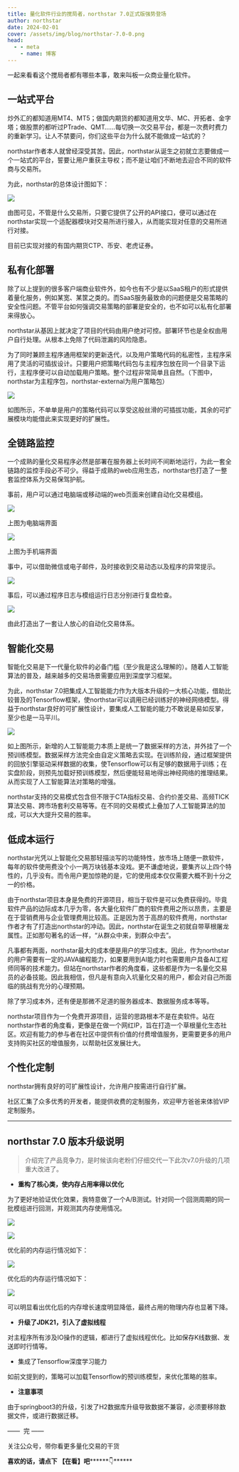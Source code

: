 ```yaml
---
title: 量化软件行业的搅局者，northstar 7.0正式版强势登场
author: northstar
date: 2024-02-01
cover: /assets/img/blog/northstar-7.0-0.png
head:
  - - meta
    - name: 博客
---
```


一起来看看这个搅局者都有哪些本事，敢来叫板一众商业量化软件。

## 一站式平台

炒外汇的都知道用MT4、MT5；做国内期货的都知道用文华、MC、开拓者、金字塔；做股票的都听过PTrade、QMT……每切换一次交易平台，都是一次费时费力的重新学习。让人不禁要问，你们这些平台为什么就不能做成一站式的？

northstar作者本人就曾经深受其苦。因此，northstar从诞生之初就立志要做成一个一站式的平台，誓要让用户重获主导权；而不是让咱们不断地去迎合不同的软件商与交易所。

为此，northstar的总体设计图如下：  

![](/assets/img/blog/northstar-7.0-0.png)

由图可见，不管是什么交易所，只要它提供了公开的API接口，便可以通过在northstar实现一个适配器模块对交易所进行接入，从而能实现对任意的交易所进行对接。  

目前已实现对接的有国内期货CTP、币安、老虎证券。

## 私有化部署

除了以上提到的很多客户端商业软件外，如今也有不少是以SaaS租户的形式提供着量化服务，例如某宽、某筐之类的。而SaaS服务最致命的问题便是交易策略的安全性问题。不管平台如何强调交易策略的部署是安全的，也不如可以私有化部署来得放心。  

northstar从基因上就决定了项目的代码由用户绝对可控。部署环节也是全权由用户自行处理。从根本上免除了代码泄漏的风险隐患。  

为了同时兼顾主程序通用框架的更新迭代，以及用户策略代码的私密性，主程序采用了灵活的可插拔设计。只要用户把策略代码包与主程序包放在同一个目录下运行，主程序便可以自动加载用户策略。整个过程非常简单且自然。（下图中，northstar为主程序包，northstar-external为用户策略包）

![](/assets/img/blog/northstar-7.0-1.png)

如图所示，不单单是用户的策略代码可以享受这般丝滑的可插拔功能，其余的可扩展模块均能借此来实现更好的扩展性。

## 全链路监控

一个成熟的量化交易程序必然是部署在服务器上长时间不间断地运行，为此一套全链路的监控手段必不可少。得益于成熟的web应用生态，northstar也打造了一整套监控体系为交易保驾护航。  

事前，用户可以通过电脑端或移动端的web页面来创建自动化交易模组。

![](/assets/img/blog/northstar-7.0-2.png)

上图为电脑端界面

![](/assets/img/blog/northstar-7.0-3.png)

上图为手机端界面

事中，可以借助微信或电子邮件，及时接收到交易动态以及程序的异常提示。  

![](/assets/img/blog/northstar-7.0-4.png)

事后，可以通过程序日志与模组运行日志分别进行复盘检查。

![](/assets/img/blog/northstar-7.0-5.png)

由此打造出了一套让人放心的自动化交易体系。

## 智能化交易

智能化交易是下一代量化软件的必备门槛（至少我是这么理解的）。随着人工智能算法的普及，越来越多的交易场景需要应用到深度学习框架。

为此，northstar 7.0把集成人工智能能力作为大版本升级的一大核心功能，借助比较普及的Tensorflow框架，使northstar可以调用已经训练好的神经网络模型。得益于northstar良好的可扩展性设计，要集成人工智能的能力不敢说是易如反掌，至少也是一马平川。  

![](/assets/img/blog/northstar-7.0-6.png)

如上图所示，新增的人工智能能力本质上是统一了数据采样的方法，并外挂了一个预训练模型。数据采样方法完全由自定义策略去实现。在训练阶段，通过框架提供的回放引擎驱动采样数据的收集，使Tensorflow可以有足够的数据用于训练；在实盘阶段，则预先加载好预训练模型，然后便能轻易地得出神经网络的推理结果。从而实现了人工智能算法对策略的增强。

northstar支持的交易模式包含但不限于CTA指标交易、合约价差交易、高频TICK算法交易、跨市场套利交易等等。在不同的交易模式上叠加了人工智能算法的加成，可以大大提升交易的胜率。  

## 低成本运行

northstar光凭以上智能化交易那轻描淡写的功能特性，放市场上随便一款软件，每年的软件使用费没个小一两万块钱基本没戏。更不谦虚地说，要集齐以上四个特性的，几乎没有。而令用户更加惊艳的是，它的使用成本仅仅需要大概不到十分之一的价格。  

由于northstar项目本身是免费的开源项目，相当于软件是可以免费获得的。毕竟软件产品的边际成本几乎为零，各大量化软件厂商的软件费用之所以昂贵，主要是在于营销费用与企业管理费用比较高。正是因为苦于高昂的软件费用，northstar作者才有了打造出northstar的冲动。因此，northstar在诞生之初就自带草根屠龙属性。正如那句著名的话一样，“从群众中来，到群众中去”。

凡事都有两面，northstar最大的成本便是用户的学习成本。因此，作为northstar的用户需要有一定的JAVA编程能力，如果要用到AI能力时也需要用户具备AI工程师同等的技术能力。但站在northstar作者的角度看，这些都是作为一名量化交易员的必备技能。因此我相信，但凡是有意向入坑量化交易的用户，都会对自己所面临的挑战有充分的心理预期。  

除了学习成本外，还有便是那微不足道的服务器成本、数据服务成本等等。  

northstar项目作为一个免费开源项目，运营的思路根本不是在卖软件。站在northstar作者的角度看，更像是在做一个网红IP，旨在打造一个草根量化生态社区。欢迎有能力的参与者在社区中提供有价值的付费增值服务，更需要更多的用户支持购买社区的增值服务，以帮助社区发展壮大。

## 个性化定制

northstar拥有良好的可扩展性设计，允许用户按需进行自行扩展。

社区汇集了众多优秀的开发者，能提供收费的定制服务，欢迎甲方爸爸来体验VIP定制服务。

  

  

* * *

  

## northstar 7.0 版本升级说明

> 介绍完了产品竞争力，是时候该向老粉们仔细交代一下此次v7.0升级的几项重大改进了。

*   **重构了核心类，使内存占用率得以优化**
    

为了更好地验证优化效果，我特意做了一个A/B测试。针对同一个回测周期的同一批模组进行回测，并观测其内存使用情况。  

![](/assets/img/blog/northstar-7.0-7.jfif)

![](/assets/img/blog/northstar-7.0-8.jfif)

优化前的内存运行情况如下：  

![](/assets/img/blog/northstar-7.0-9.jfif)

优化后的内存运行情况如下：

![](/assets/img/blog/northstar-7.0-10.jfif)

可以明显看出优化后的内存增长速度明显降低，最终占用的物理内存也显著下降。

*   **升级了JDK21，引入了虚拟线程**
    

对主程序所有涉及IO操作的逻辑，都进行了虚拟线程优化。比如保存K线数据、发送即时行情等。  

*   集成了Tensorflow深度学习能力  
    

如前文提到的，策略可以加载Tensorflow的预训练模型，来优化策略的胜率。

*   **注意事项**
    

由于springboot3的升级，引发了H2数据库升级导致数据不兼容，必须要移除数据文件，或进行数据迁移。  

  

  

——  完 ——

关注公众号，带你看更多量化交易的干货

**喜欢的话，请点下 【在看】吧********👇******